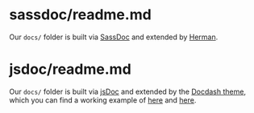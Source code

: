 # sassdoc/readme.md
Our `docs/` folder is built via [SassDoc](http://sassdoc.com/) and extended by [Herman](http://oddbird.net/herman/).

# jsdoc/readme.md
Our `docs/` folder is built via [jsDoc](http://usejsdoc.org/) and extended by the [Docdash theme](https://github.com/clenemt/docdash), which you can find a working example of [here](http://clenemt.github.io/docdash/) and [here](https://cancerberosgx.github.io/jsdoc-templates-demo/demo/docdash/Environment.html).